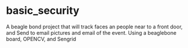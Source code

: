 # basic_security
A beagle bond project that will track faces an people near to a front door, and Send to email pictures and email of the event. Using a beaglebone board, OPENCV, and Sengrid
